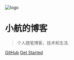 ![logo](https://docsify.js.org/_media/icon.svg)

# 小航的博客

> 个人随笔博客，技术和生活.

[GitHub](https://github.com/die4passion)
[Get Started](#quick-start)
